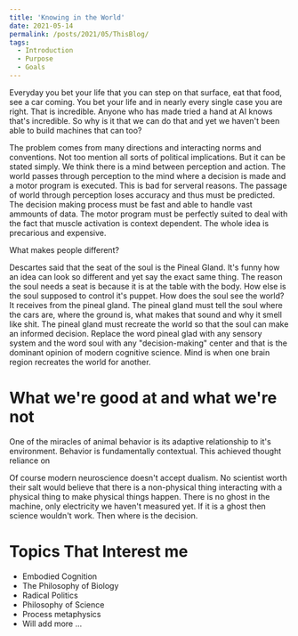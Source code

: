 ```yaml
---
title: 'Knowing in the World'
date: 2021-05-14
permalink: /posts/2021/05/ThisBlog/
tags:
  - Introduction
  - Purpose
  - Goals
---
```


Everyday you bet your life that you can step on that surface,
eat that food, see a car coming. You bet your life and in nearly 
every single case you are right. That is incredible. Anyone who
has made tried a hand at AI knows that's incredible. So why is
it that we can do that and yet we haven't been able to build 
machines that can too?

The problem comes from many directions and interacting norms and conventions.
Not too mention all sorts of political implications. But it can be stated simply.
We think there is a mind between perception and action. The world passes through
perception to the mind where a decision is made and a motor program is executed.
This is bad for serveral reasons. The passage of world through perception
loses accuracy and thus must be predicted. The decision making process must 
be fast and able to handle vast ammounts of data. The motor program must be
perfectly suited to deal with the fact that muscle activation is context 
dependent. The whole idea is precarious and expensive.

What makes people different? 


Descartes said that the seat of the soul is the Pineal Gland. It's funny how an idea can
look so different and yet say the exact same thing. The reason the soul needs a seat is 
because it is at the table with the body. How else is the soul supposed to control it's
puppet. How does the soul see the world? It receives from the pineal gland. The pineal
gland must tell the soul where the cars are, where the ground is, what makes that sound
and why it smell like shit. The pineal gland must recreate the world so that the soul can
make an informed decision. Replace the word pineal glad with any sensory system and the
word soul with any "decision-making" center and that is the dominant opinion of modern 
cognitive science. Mind is when one brain region recreates the world for another.

What we're good at and what we're not 
======
One of the miracles of animal behavior is its adaptive relationship to it's environment. 
Behavior is fundamentally contextual. This achieved thought reliance on 

Of course modern neuroscience doesn't accept dualism. No scientist worth their salt
would believe that there is a non-physical thing interacting with a physical thing
to make physical things happen. There is no ghost in the machine, only electricity 
we haven't measured yet. If it is a ghost then science wouldn't work. Then where is
the decision. 


Topics That Interest me
======
- Embodied Cognition
- The Philosophy of Biology
- Radical Politics
- Philosophy of Science
- Process metaphysics
- Will add more ...
